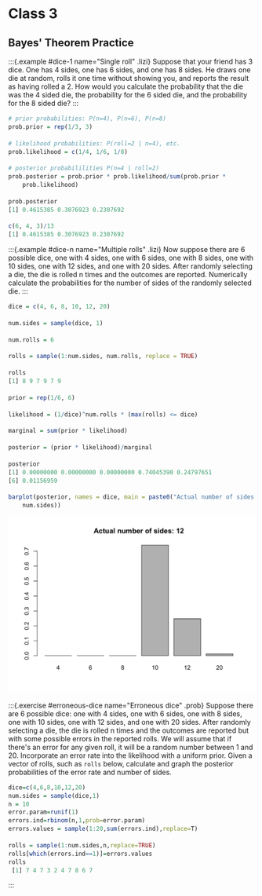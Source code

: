 # Class 3

## Bayes' Theorem Practice

:::{.example #dice-1 name="Single roll" .lizi}
Suppose that your friend has 3 dice. One has 4 sides, one has 6 sides, and one has 8 sides. He draws one die at random, rolls it one time without showing you, and reports the result as having rolled a 2. How would you calculate the probability that the die was the 4 sided die, the probability for the 6 sided die, and the probability for the 8 sided die?
:::


```r
# prior probabilities: P(n=4), P(n=6), P(n=8)
prob.prior = rep(1/3, 3)

# likelihood probabilities: P(roll=2 | n=4), etc.
prob.likelihood = c(1/4, 1/6, 1/8)

# posterior probabililities P(n=4 | roll=2)
prob.posterior = prob.prior * prob.likelihood/sum(prob.prior *
    prob.likelihood)

prob.posterior
[1] 0.4615385 0.3076923 0.2307692

c(6, 4, 3)/13
[1] 0.4615385 0.3076923 0.2307692
```


:::{.example #dice-n name="Multiple rolls" .lizi}
Now suppose there are 6 possible dice, one with 4 sides, one with 6 sides, one with 8 sides, one with 10 sides, one with 12 sides, and one with 20 sides. After randomly selecting a die, the die is rolled n times and the outcomes are reported. Numerically calculate the probabilities for the number of sides of the randomly selected die. 
:::


```r
dice = c(4, 6, 8, 10, 12, 20)

num.sides = sample(dice, 1)

num.rolls = 6

rolls = sample(1:num.sides, num.rolls, replace = TRUE)

rolls
[1] 8 9 7 9 7 9

prior = rep(1/6, 6)

likelihood = (1/dice)^num.rolls * (max(rolls) <= dice)

marginal = sum(prior * likelihood)

posterior = (prior * likelihood)/marginal

posterior
[1] 0.00000000 0.00000000 0.00000000 0.74045390 0.24797651
[6] 0.01156959

barplot(posterior, names = dice, main = paste0("Actual number of sides: ",
    num.sides))
```

<img src="03_files/figure-html/unnamed-chunk-2-1.png" width="672" />


:::{.exercise #erroneous-dice name="Erroneous dice" .prob}
Suppose there are 6 possible dice: one with 4 sides, one with 6 sides, one with 8 sides, one with 10 sides, one with 12 sides, and one with 20 sides. After randomly selecting a die, the die is rolled n times and the outcomes are reported but with some possible errors in the reported rolls. We will assume that if there's an error for any given roll, it will be a random number between 1 and 20. Incorporate an error rate into the likelihood with a uniform prior. Given a vector of rolls, such as `rolls` below, calculate and graph the posterior probabilities of the error rate and number of sides. 


```r
dice=c(4,6,8,10,12,20)
num.sides = sample(dice,1)
n = 10
error.param=runif(1)
errors.ind=rbinom(n,1,prob=error.param)
errors.values = sample(1:20,sum(errors.ind),replace=T)

rolls = sample(1:num.sides,n,replace=TRUE)
rolls[which(errors.ind==1)]=errors.values
rolls
 [1] 7 4 7 3 2 4 7 8 6 7
```

:::

